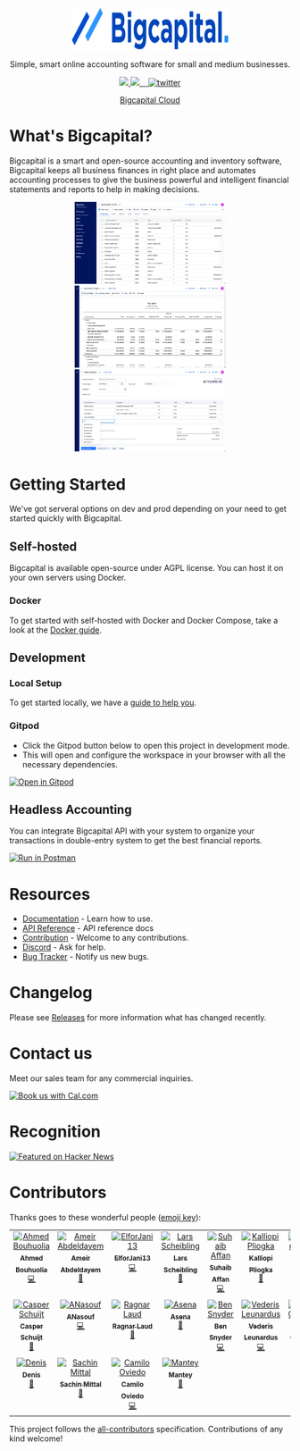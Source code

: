 <p align="center">
  <p align="center">
    <a href="https://bigcapital.app" target="_blank">
      <img src="https://raw.githubusercontent.com/abouolia/blog/main/public/bigcapital.svg" alt="Bigcapital" width="280" height="75">
    </a>
  </p>
  <p align="center">
    Simple, smart online accounting software for small and medium businesses.
  </p>

  <p align="center">
    <a href="https://github.com/bigcapitalhq/bigcapital/commits/develop">
      <img src="https://img.shields.io/github/commit-activity/m/bigcapitalhq/bigcapital/develop" />
    </a>
    <a href="https://hub.docker.com/u/bigcapitalhq">
      <img src="https://img.shields.io/docker/pulls/bigcapitalhq/webapp" />
    </a>
    <a href="https://discord.com/invite/c8nPBJafeb">
      <img src="https://img.shields.io/discord/1066514716752625725?label=Discord" alt="" />
    </a>
    <a href="https://github.com/bigcapitalhq/bigcapital/graphs/contributors">
      <img src="https://img.shields.io/github/contributors/bigcapitalhq/bigcapital" alt="" />
    </a>
    <a href="https://github.com/bigcapitalhq/bigcapital/blob/develop/LICENSE">
      <img src="https://img.shields.io/github/license/bigcapitalhq/bigcapital" alt="" />
    </a>
    <a href="https://twitter.com/bigcapitalhq"> 
      <img src="https://img.shields.io/twitter/follow/bigcapitalhq?style=social" alt="twitter" />
    </a>
  </p>

  <p align="center">
    <a href="https://my.bigcapital.app">Bigcapital Cloud</a>
  </p>
</p>

# What's Bigcapital?

Bigcapital is a smart and open-source accounting and inventory software, Bigcapital keeps all business finances in right place and automates accounting processes to give the business powerful and intelligent financial statements and reports to help in making decisions.

<p align="center">
  <img src="https://raw.githubusercontent.com/abouolia/blog/main/public/screenshot-2.png" width="270">
  <img src="https://raw.githubusercontent.com/abouolia/blog/main/public/screenshot-1.png" width="270">
  <img src="https://raw.githubusercontent.com/abouolia/blog/main/public/screenshot-3.png" width="270">
</p>

# Getting Started

We've got serveral options on dev and prod depending on your need to get started quickly with Bigcapital.

## Self-hosted 

Bigcapital is available open-source under AGPL license. You can host it on your own servers using Docker.

### Docker

To get started with self-hosted with Docker and Docker Compose, take a look at the [Docker guide](https://docs.bigcapital.app/deployment/docker).

## Development

### Local Setup

To get started locally, we have a [guide to help you](https://github.com/bigcapitalhq/bigcapital/blob/develop/CONTRIBUTING.md).

### Gitpod

- Click the Gitpod button below to open this project in development mode.
- This will open and configure the workspace in your browser with all the necessary dependencies.

[![Open in Gitpod](https://gitpod.io/button/open-in-gitpod.svg)](https://gitpod.io/new/#https://github.com/bigcapitalhq/bigcapital)

## Headless Accounting

You can integrate Bigcapital API with your system to organize your transactions in double-entry system to get the best financial reports.

[![Run in Postman](https://run.pstmn.io/button.svg)](https://www.postman.com/bigcapital/workspace/bigcapital-api)

# Resources

- [Documentation](https://docs.bigcapital.app/) - Learn how to use.
- [API Reference](https://docs.bigcapital.app/api-reference) - API reference docs
- [Contribution](https://github.com/bigcapitalhq/bigcapital/blob/develop/CONTRIBUTING.md) - Welcome to any contributions.
- [Discord](https://discord.com/invite/c8nPBJafeb) - Ask for help.
- [Bug Tracker](https://github.com/bigcapitalhq/bigcapital/issues) - Notify us new bugs.

# Changelog

Please see [Releases](https://github.com/bigcapitalhq/bigcapital/releases) for more information what has changed recently.

# Contact us

Meet our sales team for any commercial inquiries.

<a target="_blank" href="https://cal.com/ahmed-bouhuolia-ekk3ph/30min"><img src="https://cal.com/book-with-cal-dark.svg" alt="Book us with Cal.com"></a>

# Recognition

<a href="https://news.ycombinator.com/item?id=36118990">
  <img
    style="width: 250px; height: 54px;" width="250" height="54"
    alt="Featured on Hacker News"
    src="https://hackernews-badge.vercel.app/api?id=36118990"
  />
</a>

# Contributors

Thanks goes to these wonderful people ([emoji key](https://allcontributors.org/docs/en/emoji-key)):

<!-- ALL-CONTRIBUTORS-LIST:START - Do not remove or modify this section -->
<!-- prettier-ignore-start -->
<!-- markdownlint-disable -->
<table>
  <tbody>
    <tr>
      <td align="center" valign="top" width="14.28%"><a href="https://github.com/abouolia"><img src="https://avatars.githubusercontent.com/u/2197422?v=4?s=100" width="100px;" alt="Ahmed Bouhuolia"/><br /><sub><b>Ahmed Bouhuolia</b></sub></a><br /><a href="https://github.com/bigcapitalhq/bigcapital/commits?author=abouolia" title="Code">💻</a></td>
      <td align="center" valign="top" width="14.28%"><a href="http://ameir.net"><img src="https://avatars.githubusercontent.com/u/374330?v=4?s=100" width="100px;" alt="Ameir Abdeldayem"/><br /><sub><b>Ameir Abdeldayem</b></sub></a><br /><a href="https://github.com/bigcapitalhq/bigcapital/issues?q=author%3Aameir" title="Bug reports">🐛</a></td>
      <td align="center" valign="top" width="14.28%"><a href="https://github.com/elforjani13"><img src="https://avatars.githubusercontent.com/u/39470382?v=4?s=100" width="100px;" alt="ElforJani13"/><br /><sub><b>ElforJani13</b></sub></a><br /><a href="https://github.com/bigcapitalhq/bigcapital/commits?author=elforjani13" title="Code">💻</a></td>
      <td align="center" valign="top" width="14.28%"><a href="https://scheibling.se"><img src="https://avatars.githubusercontent.com/u/24367830?v=4?s=100" width="100px;" alt="Lars Scheibling"/><br /><sub><b>Lars Scheibling</b></sub></a><br /><a href="https://github.com/bigcapitalhq/bigcapital/issues?q=author%3Ascheibling" title="Bug reports">🐛</a></td>
      <td align="center" valign="top" width="14.28%"><a href="https://github.com/suhaibaffan"><img src="https://avatars.githubusercontent.com/u/18115937?v=4?s=100" width="100px;" alt="Suhaib Affan"/><br /><sub><b>Suhaib Affan</b></sub></a><br /><a href="https://github.com/bigcapitalhq/bigcapital/commits?author=suhaibaffan" title="Code">💻</a></td>
      <td align="center" valign="top" width="14.28%"><a href="https://github.com/KalliopiPliogka"><img src="https://avatars.githubusercontent.com/u/81677549?v=4?s=100" width="100px;" alt="Kalliopi Pliogka"/><br /><sub><b>Kalliopi Pliogka</b></sub></a><br /><a href="https://github.com/bigcapitalhq/bigcapital/issues?q=author%3AKalliopiPliogka" title="Bug reports">🐛</a></td>
      <td align="center" valign="top" width="14.28%"><a href="https://me.kochie.io"><img src="https://avatars.githubusercontent.com/u/10809884?v=4?s=100" width="100px;" alt="Robert Koch"/><br /><sub><b>Robert Koch</b></sub></a><br /><a href="https://github.com/bigcapitalhq/bigcapital/commits?author=kochie" title="Code">💻</a></td>
    </tr>
    <tr>
      <td align="center" valign="top" width="14.28%"><a href="http://cschuijt.nl"><img src="https://avatars.githubusercontent.com/u/5460015?v=4?s=100" width="100px;" alt="Casper Schuijt"/><br /><sub><b>Casper Schuijt</b></sub></a><br /><a href="https://github.com/bigcapitalhq/bigcapital/issues?q=author%3Acschuijt" title="Bug reports">🐛</a></td>
      <td align="center" valign="top" width="14.28%"><a href="https://github.com/ANasouf"><img src="https://avatars.githubusercontent.com/u/19536487?v=4?s=100" width="100px;" alt="ANasouf"/><br /><sub><b>ANasouf</b></sub></a><br /><a href="https://github.com/bigcapitalhq/bigcapital/commits?author=ANasouf" title="Code">💻</a></td>
      <td align="center" valign="top" width="14.28%"><a href="https://ragnarlaud.dev"><img src="https://avatars.githubusercontent.com/u/3042904?v=4?s=100" width="100px;" alt="Ragnar Laud"/><br /><sub><b>Ragnar Laud</b></sub></a><br /><a href="https://github.com/bigcapitalhq/bigcapital/issues?q=author%3Axprnio" title="Bug reports">🐛</a></td>
      <td align="center" valign="top" width="14.28%"><a href="https://github.com/asenawritescode"><img src="https://avatars.githubusercontent.com/u/67445192?v=4?s=100" width="100px;" alt="Asena"/><br /><sub><b>Asena</b></sub></a><br /><a href="https://github.com/bigcapitalhq/bigcapital/issues?q=author%3Aasenawritescode" title="Bug reports">🐛</a></td>
      <td align="center" valign="top" width="14.28%"><a href="https://snyder.tech"><img src="https://avatars.githubusercontent.com/u/707567?v=4?s=100" width="100px;" alt="Ben Snyder"/><br /><sub><b>Ben Snyder</b></sub></a><br /><a href="https://github.com/bigcapitalhq/bigcapital/commits?author=benpsnyder" title="Code">💻</a></td>
      <td align="center" valign="top" width="14.28%"><a href="http://vederis.id"><img src="https://avatars.githubusercontent.com/u/13505006?v=4?s=100" width="100px;" alt="Vederis Leunardus"/><br /><sub><b>Vederis Leunardus</b></sub></a><br /><a href="https://github.com/bigcapitalhq/bigcapital/commits?author=cloudsbird" title="Code">💻</a></td>
      <td align="center" valign="top" width="14.28%"><a href="http://www.pivoten.com"><img src="https://avatars.githubusercontent.com/u/104120598?v=4?s=100" width="100px;" alt="Chris Cantrell"/><br /><sub><b>Chris Cantrell</b></sub></a><br /><a href="https://github.com/bigcapitalhq/bigcapital/issues?q=author%3Accantrell72" title="Bug reports">🐛</a></td>
    </tr>
    <tr>
      <td align="center" valign="top" width="14.28%"><a href="https://github.com/oleynikd"><img src="https://avatars.githubusercontent.com/u/3976868?v=4?s=100" width="100px;" alt="Denis"/><br /><sub><b>Denis</b></sub></a><br /><a href="https://github.com/bigcapitalhq/bigcapital/issues?q=author%3Aoleynikd" title="Bug reports">🐛</a></td>
      <td align="center" valign="top" width="14.28%"><a href="https://myself.vercel.app/"><img src="https://avatars.githubusercontent.com/u/42431274?v=4?s=100" width="100px;" alt="Sachin Mittal"/><br /><sub><b>Sachin Mittal</b></sub></a><br /><a href="https://github.com/bigcapitalhq/bigcapital/issues?q=author%3Amittalsam98" title="Bug reports">🐛</a></td>
      <td align="center" valign="top" width="14.28%"><a href="https://www.camilooviedo.com/"><img src="https://avatars.githubusercontent.com/u/64604272?v=4?s=100" width="100px;" alt="Camilo Oviedo"/><br /><sub><b>Camilo Oviedo</b></sub></a><br /><a href="https://github.com/bigcapitalhq/bigcapital/commits?author=Champetaman" title="Code">💻</a></td>
      <td align="center" valign="top" width="14.28%"><a href="https://nklmantey.com/"><img src="https://avatars.githubusercontent.com/u/90279429?v=4?s=100" width="100px;" alt="Mantey"/><br /><sub><b>Mantey</b></sub></a><br /><a href="https://github.com/bigcapitalhq/bigcapital/issues?q=author%3Anklmantey" title="Bug reports">🐛</a></td>
    </tr>
  </tbody>
</table>

<!-- markdownlint-restore -->
<!-- prettier-ignore-end -->

<!-- ALL-CONTRIBUTORS-LIST:END -->

This project follows the [all-contributors](https://github.com/all-contributors/all-contributors) specification. Contributions of any kind welcome!
